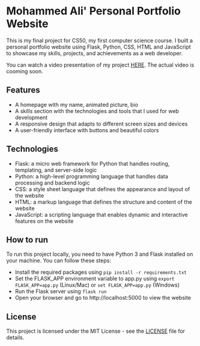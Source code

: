 # Mohammed Ali' Personal Portfolio Website

This is my final project for CS50, my first computer science course. I built a personal portfolio website using Flask, Python, CSS, HTML and JavaScript to showcase my skills, projects, and achievements as a web developer.

You can watch a video presentation of my project [HERE](https://www.youtube.com/watch?v=dQw4w9WgXcQ). The actual video is cooming soon.

## Features

- A homepage with my name, animated picture, bio
- A skills section with the technologies and tools that I used for web development
- A responsive design that adapts to different screen sizes and devices
- A user-friendly interface with buttons and beautiful colors

## Technologies

- Flask: a micro web framework for Python that handles routing, templating, and server-side logic
- Python: a high-level programming language that handles data processing and backend logic
- CSS: a style sheet language that defines the appearance and layout of the website
- HTML: a markup language that defines the structure and content of the website
- JavaScript: a scripting language that enables dynamic and interactive features on the website

## How to run

To run this project locally, you need to have Python 3 and Flask installed on your machine. You can follow these steps:

- Install the required packages using `pip install -r requirements.txt`
- Set the FLASK_APP environment variable to app.py using `export FLASK_APP=app.py` (Linux/Mac) or `set FLASK_APP=app.py` (Windows)
- Run the Flask server using `flask run`
- Open your browser and go to http://localhost:5000 to view the website

## License

This project is licensed under the MIT License - see the [LICENSE](LICENSE) file for details.
